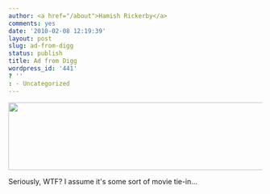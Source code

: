 ```yaml
---
author: <a href="/about">Hamish Rickerby</a>
comments: yes
date: '2010-02-08 12:19:39'
layout: post
slug: ad-from-digg
status: publish
title: Ad from Digg
wordpress_id: '441'
? ''
: - Uncategorized
---
```


<a href="http://hamishrickerby.com/wp-content/uploads/2010/02/Screen-shot-2010-02-08-at-12.17.12.png"><img src="http://hamishrickerby.com/wp-content/uploads/2010/02/Screen-shot-2010-02-08-at-12.17.12.png" alt="" title="NEW LIVER?" width="638" height="134" class="aligncenter size-full wp-image-440" /></a>
<p>Seriously, WTF?  I assume it's some sort of movie tie-in...</p>